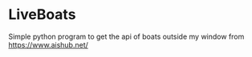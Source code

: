# LiveBoats
Simple python program to get the api of boats outside my window from https://www.aishub.net/

